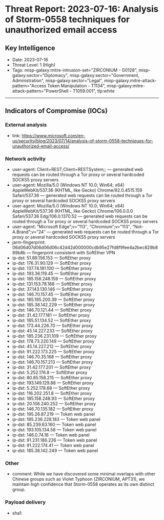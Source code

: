 # Threat Report: 2023-07-16: Analysis of Storm-0558 techniques for unauthorized email access


## Key Intelligence
* Date: 2023-07-16
* Threat Level: 1 (High)
* Tags: misp-galaxy:mitre-intrusion-set="ZIRCONIUM - G0128", misp-galaxy:sector="Diplomacy", misp-galaxy:sector="Government, Administration", misp-galaxy:sector="Legal", misp-galaxy:mitre-attack-pattern="Access Token Manipulation - T1134", misp-galaxy:mitre-attack-pattern="PowerShell - T1059.001", tlp:white

---

## Indicators of Compromise (IOCs)
### External analysis
* link: https://www.microsoft.com/en-us/security/blog/2023/07/14/analysis-of-storm-0558-techniques-for-unauthorized-email-access/

### Network activity
* user-agent: Client=REST;Client=RESTSystem;; — generated web requests can be routed through a Tor proxy or several hardcoded SOCKS5 proxy servers
* user-agent: Mozilla/5.0 (Windows NT 10.0; Win64; x64) AppleWebKit/537.36 (KHTML, like Gecko) Chrome/92.0.4515.159 Safari/537.36 — generated web requests can be routed through a Tor proxy or several hardcoded SOCKS5 proxy servers
* user-agent: Mozilla/5.0 (Windows NT 10.0; Win64; x64) AppleWebKit/537.36 (KHTML, like Gecko) Chrome/106.0.0.0 Safari/537.36 Edg/106.0.1370.52 — generated web requests can be routed through a Tor proxy or several hardcoded SOCKS5 proxy servers
* user-agent: “Microsoft Edge”;v=”113″, “Chromium”;v=”113″, “Not-A.Brand”;v=”24″ — generated web requests can be routed through a Tor proxy or several hardcoded SOCKS5 proxy servers
* jarm-fingerprint: 06d06d07d06d06d06c42d42d000000cdb95e27fd8f9fee4a2bec829b889b8b — fingerprint consistent with SoftEther VPN
* ip-dst: 51.89.156.153 — SoftEther proxy
* ip-dst: 176.31.90.129 — SoftEther proxy
* ip-dst: 137.74.181.100 — SoftEther proxy
* ip-dst: 193.36.119.45 — SoftEther proxy
* ip-dst: 185.158.248.159 — SoftEther proxy
* ip-dst: 131.153.78.188 — SoftEther proxy
* ip-dst: 37.143.130.146 — SoftEther proxy
* ip-dst: 146.70.157.45 — SoftEther proxy
* ip-dst: 185.195.200.39 — SoftEther proxy
* ip-dst: 185.38.142.229 — SoftEther proxy
* ip-dst: 146.70.121.44 — SoftEther proxy
* ip-dst: 31.42.177.181 — SoftEther proxy
* ip-dst: 185.51.134.52 — SoftEther proxy
* ip-dst: 173.44.226.70 — SoftEther proxy
* ip-dst: 45.14.227.233 — SoftEther proxy
* ip-dst: 185.236.231.109 — SoftEther proxy
* ip-dst: 178.73.220.149 — SoftEther proxy
* ip-dst: 45.14.227.212 — SoftEther proxy
* ip-dst: 91.222.173.225 — SoftEther proxy
* ip-dst: 146.70.35.168 — SoftEther proxy
* ip-dst: 146.70.157.213 — SoftEther proxy
* ip-dst: 31.42.177.201 — SoftEther proxy
* ip-dst: 5.252.176.8 — SoftEther proxy
* ip-dst: 80.85.158.215 — SoftEther proxy
* ip-dst: 193.149.129.88 — SoftEther proxy
* ip-dst: 5.252.178.68 — SoftEther proxy
* ip-dst: 116.202.251.8 — SoftEther proxy
* ip-dst: 185.158.248.93 — SoftEther proxy
* ip-dst: 20.108.240.252 — SoftEther proxy
* ip-dst: 146.70.135.182 — SoftEther proxy
* ip-dst: 195.26.87.219 — Token web panel
* ip-dst: 185.236.228.183 — Token web panel
* ip-dst: 85.239.63.160 — Token web panel
* ip-dst: 193.105.134.58 — Token web panel
* ip-dst: 146.0.74.16 — Token web panel
* ip-dst: 91.231.186.226 — Token web panel
* ip-dst: 91.222.174.41 — Token web panel
* ip-dst: 185.38.142.249 — Token web panel

### Other
* comment: While we have discovered some minimal overlaps with other Chinese groups such as Violet Typhoon (ZIRCONIUM, APT31), we maintain high confidence that Storm-0558 operates as its own distinct group.

### Payload delivery
* sha1: <sha1>

